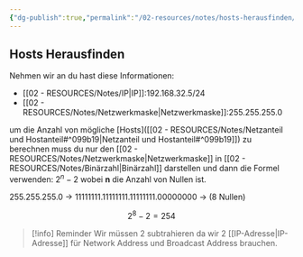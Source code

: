 ```yaml
---
{"dg-publish":true,"permalink":"/02-resources/notes/hosts-herausfinden/","tags":["netzwerk/host"],"noteIcon":"","updated":"2024-07-26T14:26:52.000+02:00"}
---
```


## Hosts Herausfinden 
Nehmen wir an du hast diese Informationen:
- [[02 - RESOURCES/Notes/IP\|IP]]:192.168.32.5/24
- [[02 - RESOURCES/Notes/Netzwerkmaske\|Netzwerkmaske]]:255.255.255.0

um die Anzahl von mögliche [Hosts]([[02 - RESOURCES/Notes/Netzanteil und Hostanteil#^099b19\|Netzanteil und Hostanteil#^099b19]]) zu berechnen muss du nur den [[02 - RESOURCES/Notes/Netzwerkmaske\|Netzwerkmaske]] in [[02 - RESOURCES/Notes/Binärzahl\|Binärzahl]] darstellen und dann die Formel verwenden: $2^{{n}}-2$ wobei **n** die Anzahl von Nullen ist.

255.255.255.0 -> 11111111.11111111.11111111.00000000 -> (8 Nullen)

$$2^{{8}}-2=254$$ 
>[!info] Reminder
> Wir müssen 2 subtrahieren da wir 2 [[IP-Adresse\|IP-Adresse]] für Network Address und Broadcast Address brauchen.



